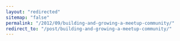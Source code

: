```yaml
---
layout: "redirected"
sitemap: "false"
permalink: "/2012/09/building-and-growing-a-meetup-community/"
redirect_to: "/post/building-and-growing-a-meetup-community/"
---
```




